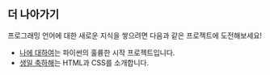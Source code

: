 ## 더 나아가기

프로그래밍 언어에 대한 새로운 지식을 쌓으려면 다음과 같은 프로젝트에 도전해보세요!

- [나에 대하여](https://projects.raspberrypi.org/en/projects/about-me?utm_source=pathway&utm_medium=whatnext&utm_campaign=projects)는 파이썬의 훌륭한 시작 프로젝트입니다.
- [생일 축하해](https://projects.raspberrypi.org/en/projects/happy-birthday?utm_source=pathway&utm_medium=whatnext&utm_campaign=projects)는 HTML과 CSS를 소개합니다.
